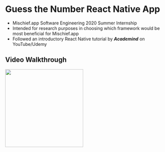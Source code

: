 # Guess the Number React Native App

- Mischief.app Software Engineering 2020 Summer Internship
- Intended for research purposes in choosing which framework would be most beneficial for Mischief.app 
- Followed an introductory React Native tutorial by ***Academind*** on YouTube/Udemy 

## Video Walkthrough

<img src='http://g.recordit.co/uL3my2oUH1.gif' width=250><br>
